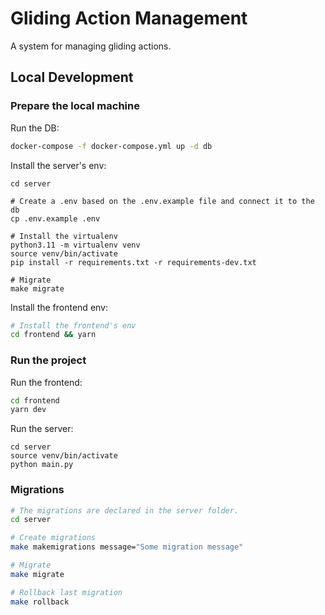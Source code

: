 # Gliding Action Management

A system for managing gliding actions.

## Local Development

### Prepare the local machine

Run the DB:
```bash
docker-compose -f docker-compose.yml up -d db
```

Install the server's env:
```
cd server

# Create a .env based on the .env.example file and connect it to the db
cp .env.example .env

# Install the virtualenv
python3.11 -m virtualenv venv
source venv/bin/activate
pip install -r requirements.txt -r requirements-dev.txt

# Migrate
make migrate
```

Install the frontend env:
```bash
# Install the frontend's env
cd frontend && yarn
```

### Run the project

Run the frontend:

```bash
cd frontend
yarn dev
```

Run the server:
```
cd server
source venv/bin/activate
python main.py
```

### Migrations

```bash
# The migrations are declared in the server folder.
cd server

# Create migrations
make makemigrations message="Some migration message"

# Migrate
make migrate

# Rollback last migration
make rollback
```
